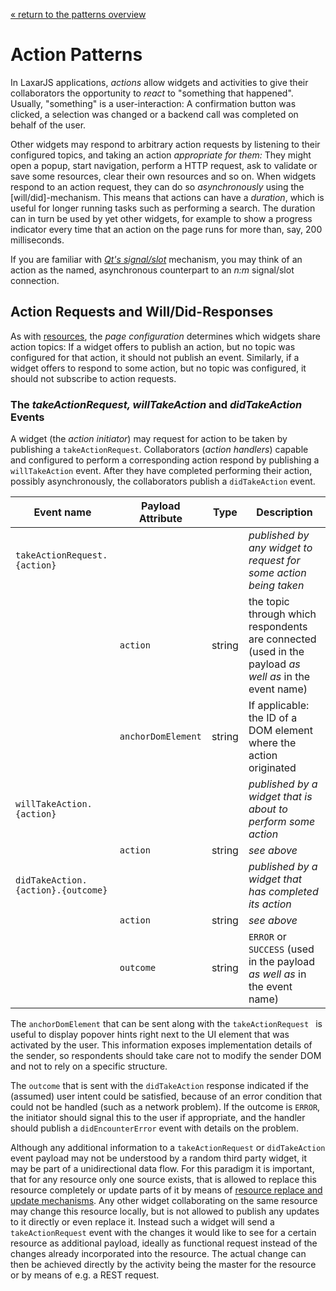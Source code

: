 [« return to the patterns overview](../index.md)

# Action Patterns

In LaxarJS applications, _actions_ allow widgets and activities to give their collaborators the opportunity to _react_ to "something that happened".
Usually, "something" is a user-interaction: A confirmation button was clicked, a selection was changed or a backend call was completed on behalf of the user.

Other widgets may respond to arbitrary action requests by listening to their configured topics, and taking an action _appropriate for them:_
They might open a popup, start navigation, perform a HTTP request, ask to validate or save some resources, clear their own resources and so on.
When widgets respond to an action request, they can do so _asynchronously_ using the [will/did]-mechanism.
This means that actions can have a _duration_, which is useful for longer running tasks such as performing a search.
The duration can in turn be used by yet other widgets, for example to show a progress indicator every time that an action on the page runs for more than, say, 200 milliseconds.

If you are familiar with _[Qt's signal/slot](http://qt-project.org/doc/qt-5/signalsandslots.html)_ mechanism, you may think of an action as the named, asynchronous counterpart to an _n:m_ signal/slot connection.

## Action Requests and Will/Did-Responses

As with [resources](./resources.md), the _page configuration_ determines which widgets share action topics:
If a widget offers to publish an action, but no topic was configured for that action, it should not publish an event.
Similarly, if a widget offers to respond to some action, but no topic was configured, it should not subscribe to action requests.

### The _takeActionRequest, willTakeAction_ and _didTakeAction_ Events

A widget (the _action initiator_) may request for action to be taken by publishing a `takeActionRequest`.
Collaborators (_action handlers_) capable and configured to perform a corresponding action respond by publishing a `willTakeAction` event.
After they have completed performing their action, possibly asynchronously, the collaborators publish a `didTakeAction` event.

Event name                         | Payload Attribute  | Type   | Description
-----------------------------------|--------------------|--------|------------------------------------------------------------
`takeActionRequest.{action}`       |                    |        | _published by any widget to request for some action being taken_
                                   | `action`           | string | the topic through which respondents are connected (used in the payload _as well as_ in the event name)
                                   | `anchorDomElement` | string | If applicable: the ID of a DOM element where the action originated
`willTakeAction.{action}`          |                    |        | _published by a widget that is about to perform some action_
                                   | `action`           | string | _see above_
`didTakeAction.{action}.{outcome}` |                    |        | _published by a widget that has completed its action_
                                   | `action`           | string | _see above_
                                   | `outcome`          | string | `ERROR` or `SUCCESS` (used in the payload _as well as_ in the event name)

The `anchorDomElement` that can be sent along with the `takeActionRequest ` is useful to display popover hints right next to the UI element that was activated by the user.
This information exposes implementation details of the sender, so respondents should take care not to modify the sender DOM and not to rely on a specific structure.

The `outcome` that is sent with the `didTakeAction` response indicated if the (assumed) user intent could be satisfied, because of an error condition that could not be handled (such as a network problem).
If the outcome is `ERROR`, the initiator should signal this to the user if appropriate, and the handler should publish a `didEncounterError` event with details on the problem.

Although any additional information to a `takeActionRequest` or `didTakeAction` event payload may not be understood by a random third party widget, it may be part of a unidirectional data flow.
For this paradigm it is important, that for any resource only one source exists, that is allowed to replace this resource completely or update parts of it by means of [resource replace and update mechanisms](./resources.md).
Any other widget collaborating on the same resource may change this resource locally, but is not allowed to publish any updates to it directly or even replace it.
Instead such a widget will send a `takeActionRequest` event with the changes it would like to see for a certain resource as additional payload, ideally as functional request instead of the changes already incorporated into the resource.
The actual change can then be achieved directly by the activity being the master for the resource or by means of e.g. a REST request.
